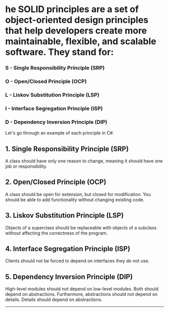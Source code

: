 # he SOLID principles are a set of object-oriented design principles that help developers create more maintainable, flexible, and scalable software. They stand for:

### S - Single Responsibility Principle (SRP)
### O - Open/Closed Principle (OCP)
### L - Liskov Substitution Principle (LSP)
### I - Interface Segregation Principle (ISP)
### D - Dependency Inversion Principle (DIP)
Let's go through an example of each principle in C#.

## 1. Single Responsibility Principle (SRP)
A class should have only one reason to change, meaning it should have one job or responsibility.

## 2. Open/Closed Principle (OCP)
A class should be open for extension, but closed for modification. You should be able to add functionality without changing existing code.

## 3. Liskov Substitution Principle (LSP)
Objects of a superclass should be replaceable with objects of a subclass without affecting the correctness of the program.

## 4. Interface Segregation Principle (ISP)
Clients should not be forced to depend on interfaces they do not use.

## 5. Dependency Inversion Principle (DIP)
High-level modules should not depend on low-level modules. Both should depend on abstractions. Furthermore, abstractions should not depend on details. Details should depend on abstractions.

________________________________________________________________________________________________________________________________________________________
 
